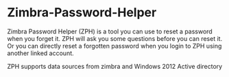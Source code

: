 # Zimbra-Password-Helper
Zimbra Password Helper (ZPH) is a tool you can use to reset a password when you forget it.
ZPH will ask you some questions before you can reset it. Or you can directly reset a forgotten password when you login to ZPH using another linked account.

ZPH supports data sources from zimbra and Windows 2012 Active directory
